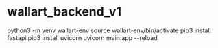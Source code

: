# wallart_backend_v1

python3 -m venv wallart-env
source wallart-env/bin/activate
pip3 install fastapi 
pip3 install uvicorn
uvicorn main:app --reload